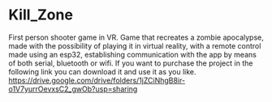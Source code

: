 # Kill_Zone
First person shooter game in VR.
Game that recreates a zombie apocalypse, made with the possibility of playing it in virtual reality, with a remote control made using an esp32, establishing communication with the app by means of both serial, bluetooth or wifi. If you want to purchase the project in the following link you can download it and use it as you like.
https://drive.google.com/drive/folders/1jZCiNhgB8ir-o1V7yurrOevxsC2_gwOb?usp=sharing


